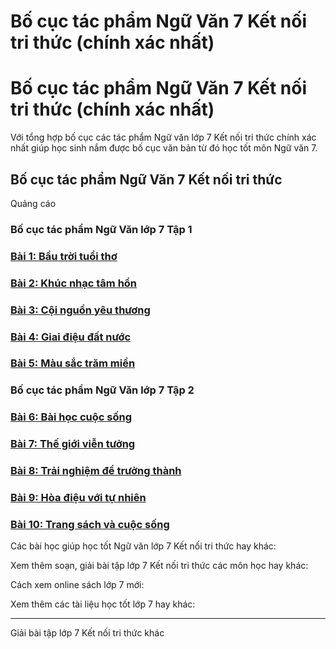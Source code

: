 # Bố cục tác phẩm Ngữ Văn 7 Kết nối tri thức (chính xác nhất)

# Bố cục tác phẩm Ngữ Văn 7 Kết nối tri thức (chính xác nhất)

Với tổng hợp bố cục các tác phẩm Ngữ văn lớp 7 Kết nối tri thức chính xác nhất giúp học sinh nắm được bố cục văn bản từ đó học tốt môn Ngữ văn 7.

## Bố cục tác phẩm Ngữ Văn 7 Kết nối tri thức

Quảng cáo

### Bố cục tác phẩm Ngữ Văn lớp 7 Tập 1

### [**Bài 1: Bầu trời tuổi thơ**](https://vietjack.com/soan-van-lop-7-kn/bai-1-bau-troi-tuoi-tho.jsp)

### [**Bài 2: Khúc nhạc tâm hồn**](https://vietjack.com/soan-van-lop-7-kn/bai-2-khuc-nhac-tam-hon.jsp)

### [**Bài 3: Cội nguồn yêu thương**](https://vietjack.com/soan-van-lop-7-kn/bai-3-coi-nguon-yeu-thuong.jsp)

### [**Bài 4: Giai điệu đất nước**](https://vietjack.com/soan-van-lop-7-kn/bai-4-giai-dieu-dat-nuoc.jsp)

### [**Bài 5: Màu sắc trăm miền**](https://vietjack.com/soan-van-lop-7-kn/bai-5-mau-sac-tram-mien.jsp)

### Bố cục tác phẩm Ngữ Văn lớp 7 Tập 2

### [**Bài 6: Bài học cuộc sống**](https://vietjack.com/soan-van-lop-7-kn/bai-6-bai-hoc-cuoc-song.jsp)

### [**Bài 7: Thế giới viễn tưởng**](https://vietjack.com/soan-van-lop-7-kn/bai-7-the-gioi-vien-tuong.jsp)

### [**Bài 8: Trải nghiệm để trưởng thành**](https://vietjack.com/soan-van-lop-7-kn/bai-8-trai-nghiem-de-truong-thanh.jsp)

### [**Bài 9: Hòa điệu với tự nhiên**](https://vietjack.com/soan-van-lop-7-kn/bai-9-hoa-dieu-voi-tu-nhien.jsp)

### [**Bài 10: Trang sách và cuộc sống**](https://vietjack.com/soan-van-lop-7-kn/bai-10-trang-sach-va-cuoc-song.jsp)

Các bài học giúp học tốt Ngữ văn lớp 7 Kết nối tri thức hay khác:

Xem thêm soạn, giải bài tập lớp 7 Kết nối tri thức các môn học hay khác:

Cách xem online sách lớp 7 mới:

Xem thêm các tài liệu học tốt lớp 7 hay khác:

* * *

Giải bài tập lớp 7 Kết nối tri thức khác
